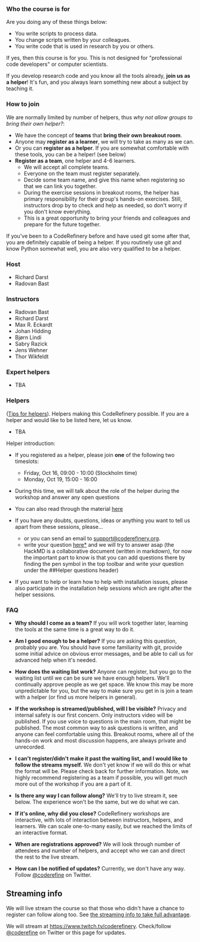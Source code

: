 
### Who the course is for

Are you doing any of these things below:
- You write scripts to process data.
- You change scripts written by your colleagues.
- You write code that is used in research by you or others.

If yes, then this course is for you.  This is not designed for
"professional code developers" or computer scientists.

If you develop research code and you know all the tools
already, **join us as a helper**! It's fun, and you always learn
something new about a subject by teaching it.


### How to join

We are normally limited by number of helpers, thus *why not allow
groups to bring their own helper?*:

- We have the concept of **teams** that **bring their own breakout room**.
- Anyone may **register as a learner**, we will try to take as many as we can.
- Or you can **register as a helper**.  If you are somewhat comfortable
  with these tools, you can be a helper! (see below)
- **Register as a team**, one helper and 4-6 learners.
  - We will accept all complete teams.
  - Everyone on the team must register separately.
  - Decide some team name, and give this name when registering so that we can link you together.
  - During the exercise sessions in breakout rooms, the helper has
    primary responsibility for their group's hands-on exercises.
    Still, instructors drop by to check and help
    as needed, so don't worry if you don't know everything.
  - This is a great opportunity to bring your friends and colleagues
    and prepare for the future together.

If you've been to a CodeRefinery before and have used git some after
that, you are definitely capable of being a helper.  If you routinely
use git and know Python somewhat well, you are also very qualified to
be a helper.


### Host

- Richard Darst
- Radovan Bast


### Instructors

- Radovan Bast
- Richard Darst
- Max R. Eckardt
- Johan Hidding
- Bjørn Lindi
- Sabry Razick
- Jens Wehner
- Thor Wikfeldt


### Expert helpers

- TBA


### Helpers

([Tips for
helpers](https://coderefinery.github.io/manuals/helper-intro/)).
Helpers making this CodeRefinery possible.  If you are a helper
and would like to be listed here, let us know.

- TBA

Helper introduction:

- If you registered as a helper, please join **one** of the following two timeslots:
  - Friday, Oct 16, 09:00 - 10:00 (Stockholm time)
  - Monday, Oct 19, 15:00 - 16:00
- During this time, we will talk about the role of the helper during the workshop and answer any open questions
- You can also read through the material [here](https://coderefinery.github.io/manuals/helper-intro/)
- If you have any doubts, questions, ideas or anything you want to tell us apart from these sessions, please...

  - or you can send an email to support@coderefinery.org.
  - write your question [here*](https://hackmd.io/8bLEW1nySgqRglZvbwU_zw) and we will try to answer asap  (the HackMD is a collaborative document (written in markdown), for now the important part to know is that you can add questions there by finding the pen symbol in the top toolbar and write your question under the ##Helper questions header)

- If you want to help or learn how to help with installation issues, please also participate in the installation help sessions which are right after the helper sessions.


### FAQ

- **Why should I come as a team?**  If you will work together later,
  learning the tools at the same time is a great way to do it.

- **Am I good enough to be a helper?**  If you are asking this
  question, probably you are.  You should have some familiarity with
  git, provide some initial advice on obvious error messages, and
  be able to call us for advanced help when it's needed.

- **How does the waiting list work?**  Anyone can register, but you go to
  the waiting list until we can be sure we have enough helpers.  We'll
  continually approve people as we get space.  We know
  this may be more unpredictable for you, but the way to make sure you
  get in is join a team with a helper (or find us more helpers in
  general).

* **If the workshop is streamed/published, will I be visible?**
  Privacy and internal safety is our first concern.  Only instructors
  video will be published.  If you use voice to questions in the main room,
  that might be published.  The most common way to ask questions is
  written, and anyone can feel comfortable using this.  Breakout
  rooms, where all of the hands-on work and most discussion happens,
  are always private and unrecorded.

* **I can't register/didn't make it past the waiting list, and I would
  like to follow the streams myself.**  We don't yet know if we will
  do this or what the format will be.  Please check back for further
  information.  Note, we highly recommend registering as a team if
  possible, you will get much more out of the workshop if you are a
  part of it.

* **Is there any way I can follow along?**  We'll try to live stream
  it, see below.  The experience won't be the same, but we do what we
  can.

* **If it's online, why did you close?**  CodeRefinery workshops are
  interactive, with lots of interaction between instructors, helpers,
  and learners.  We can scale one-to-many easily, but we reached the
  limits of an interactive format.

* **When are registrations approved?**  We will look through number
  of attendees and number of helpers, and accept who we can and direct
  the rest to the live stream.

* **How can I be notified of updates?**  Currently, we don't have any
  way.  Follow [@coderefine](https://twitter.com/coderefine) on
  Twitter.


## Streaming info

We will live stream the course so that those who didn't have a chance
to register can follow along too.  See [the streaming
info to take full advantage](https://coderefinery.github.io/manuals/how-to-attend-online/#live-streaming).

We will stream at <https://www.twitch.tv/coderefinery>.  Check/follow
[@coderefine](https://twitter.com/coderefine) on Twitter or this
page for updates.
